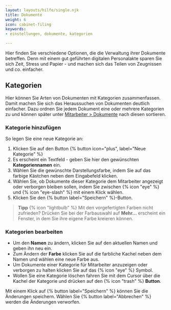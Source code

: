 ```yaml
---
layout: layouts/hilfe/single.njk
title: Dokumente
weight: 6
icon: cabinet-filing
keywords:
- einstellungen, dokumente, kategorien

---
```


Hier finden Sie verschiedene Optionen, die die Verwaltung ihrer Dokumente
betreffen. Denn mit einem gut geführten digitalen Personalakte sparen Sie
sich Zeit, Stress und Papier - und machen sich das Teilen von Zeugnissen und co.
einfacher. 

## Kategorien

Hier können Sie Arten von Dokumenten mit Kategorien zusammenfassen. Damit machen Sie sich das Heraussuchen von Dokumenten deutlich einfacher. Dazu ordnen Sie jedem Dokument eine oder mehrere Kategorien zu und können später unter [Mitarbeiter > Dokumente](/hilfe/handbuch/mitarbeiter/dokumente/) nach diesen sortieren. 

### Kategorie hinzufügen

So legen Sie eine neue Kategorie an:
1. Klicken Sie auf den Button {% button icon="plus", label="Neue Kategorie" %}
2. Es erscheint ein Textfeld - geben Sie hier den gewünschten **Kategoriennamen** ein.
3. Wählen Sie die gewünschte Darstellungsfarbe, indem Sie auf das farbige Kästchen neben dem Eingabefeld klicken.
4. Wählen Sie, ob Dokumente dieser Kategorie dem Mitarbeiter angezeigt oder verborgen bleiben sollen, indem Sie zwischen {% icon "eye" %} und {% icon "eye-slash" %} mit einem Klick wählen.
5. Klicken Sie den {% button label="Speichern" %}-Button.

> **Tipp** {% icon "lightbulb" %} Mit den vorgefertigten Farben nicht zufrieden?
> Drücken Sie bei der Farbauswahl auf **Mehr...**
> erscheint ein Fenster, in dem Sie ihre eigene Farbe kreieren können. 

### Kategorien bearbeiten

- Um den **Namen** zu ändern, klicken Sie auf den aktuellen Namen
und geben ihn neu ein. 
- Zum Ändern der **Farbe** klicken Sie auf die farbliche Kachel neben dem Namen und wählen eine neue Farbe aus. 
- Um Dokumente einer Kategorie für Mitarbeiter anzuzeigen oder verborgen zu halten klicken Sie auf das {% icon "eye" %} Symbol.
- Wollen Sie eine Kategorie löschen fahren Sie mit dem Cursor über die Kachel der Kategorie
und drücken auf den {% icon "trash" %} **Button**. 

Mit einem Klick auf
{% button label="Speichern" %} können Sie die Änderungen speichern. 
Wählen Sie {% button label="Abbrechen" %} werden die Änderungen verworfen. 
